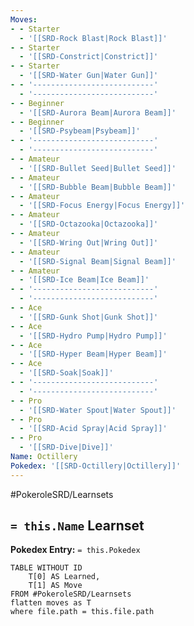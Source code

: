 ```yaml
---
Moves:
- - Starter
  - '[[SRD-Rock Blast|Rock Blast]]'
- - Starter
  - '[[SRD-Constrict|Constrict]]'
- - Starter
  - '[[SRD-Water Gun|Water Gun]]'
- - '---------------------------'
  - '---------------------------'
- - Beginner
  - '[[SRD-Aurora Beam|Aurora Beam]]'
- - Beginner
  - '[[SRD-Psybeam|Psybeam]]'
- - '---------------------------'
  - '---------------------------'
- - Amateur
  - '[[SRD-Bullet Seed|Bullet Seed]]'
- - Amateur
  - '[[SRD-Bubble Beam|Bubble Beam]]'
- - Amateur
  - '[[SRD-Focus Energy|Focus Energy]]'
- - Amateur
  - '[[SRD-Octazooka|Octazooka]]'
- - Amateur
  - '[[SRD-Wring Out|Wring Out]]'
- - Amateur
  - '[[SRD-Signal Beam|Signal Beam]]'
- - Amateur
  - '[[SRD-Ice Beam|Ice Beam]]'
- - '---------------------------'
  - '---------------------------'
- - Ace
  - '[[SRD-Gunk Shot|Gunk Shot]]'
- - Ace
  - '[[SRD-Hydro Pump|Hydro Pump]]'
- - Ace
  - '[[SRD-Hyper Beam|Hyper Beam]]'
- - Ace
  - '[[SRD-Soak|Soak]]'
- - '---------------------------'
  - '---------------------------'
- - Pro
  - '[[SRD-Water Spout|Water Spout]]'
- - Pro
  - '[[SRD-Acid Spray|Acid Spray]]'
- - Pro
  - '[[SRD-Dive|Dive]]'
Name: Octillery
Pokedex: '[[SRD-Octillery|Octillery]]'
---
```


#PokeroleSRD/Learnsets

## `= this.Name` Learnset

**Pokedex Entry:** `= this.Pokedex`

```dataview
TABLE WITHOUT ID
    T[0] AS Learned,
    T[1] AS Move
FROM #PokeroleSRD/Learnsets
flatten moves as T
where file.path = this.file.path
```
